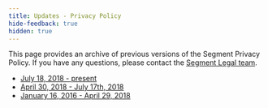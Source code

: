 ```yaml
---
title: Updates - Privacy Policy
hide-feedback: true
hidden: true
---
```


This page provides an archive of previous versions of the Segment Privacy Policy. If you have any questions, please contact the [Segment Legal team](mailto:legal@segment.com).

- [July 18, 2018 - present](/docs/legal/privacy)
- [April 30, 2018 - July 17th, 2018](/docs/legal/privacy-04-2018)
- [January 16, 2016 - April 29, 2018](/docs/legal/privacy-2017)
